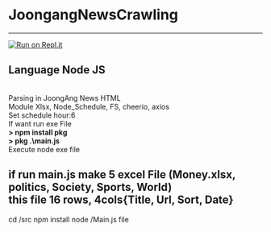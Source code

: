 # JoongangNewsCrawling
---------------------
[![Run on Repl.it](https://repl.it/badge/github/sungmen/NewsCrawling)](https://repl.it/github/sungmen/NewsCrawling)
<h2>Language <strong>Node JS</strong></h2><br>
Parsing in JoongAng News HTML<br>
Module Xlsx, Node_Schedule, FS, cheerio, axios
<br>
Set schedule hour:6<br>
If want run exe File<br>
<strong>> npm install pkg<br>
> pkg .\main.js</strong><br>
Execute node exe file

if run main.js make 5 excel File (Money.xlsx, politics, Society, Sports, World)<br>
this file 16 rows, 4cols{Title, Url, Sort, Date}
----------------------
cd /src
npm install
node /Main.js file <br>
